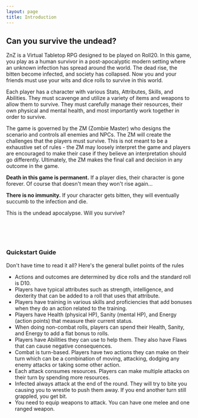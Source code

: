 ```yaml
---
layout: page
title: Introduction
---
```


## Can you survive the undead? ##

ZnZ is a Virtual Tabletop RPG designed to be played on Roll20. In this game, you play as a human survivor in a post-apocalyptic modern setting where an unknown infection has spread around the world. The dead rise, the bitten become infected, and society has collapsed. Now you and your friends must use your wits and dice rolls to survive in this world.

Each player has a character with various Stats, Attributes, Skills, and Abilities. They must scavenge and utilize a variety of items and weapons to allow them to survive. They must carefully manage their resources, their own physical and mental health, and most importantly work together in order to survive. 

The game is governed by the ZM (Zombie Master) who designs the scenario and controls all enemies and NPCs. The ZM will create the challenges that the players must survive. This is not meant to be a exhaustive set of rules - the ZM may loosely interpret the game and players are encouraged to make their case if they believe an interpretation should go differently. Ultimately, the ZM makes the final call and decision in any outcome in the game. 

**Death in this game is permanent.** If a player dies, their character is gone forever. Of course that doesn't mean they won't rise again...

**There is no immunity.** If your character gets bitten, they will eventually succumb to the infection and die. 

This is the undead apocalypse. Will you survive?

<br/><br/><br/>



### Quickstart Guide ###

Don't have time to read it all? Here's the general bullet points of the rules

- Actions and outcomes are determined by dice rolls and the standard roll is D10.
- Players have typical attributes such as strength, intelligence, and dexterity that can be added to a roll that uses that attribute.
- Players have training in various skills and proficiencies that add bonuses when they do an action related to the training.
- Players have Health (physical HP), Sanity (mental HP), and Energy (action points) that measure their current status.
- When doing non-combat rolls, players can spend their Health, Sanity, and Energy to add a flat bonus to rolls.
- Players have Abilities they can use to help them. They also have Flaws that can cause negative consequences.
- Combat is turn-based. Players have two actions they can make on their turn which can be a combination of moving, attacking, dodging any enemy attacks or taking some other action.
- Each attack consumes resources. Players can make multiple attacks on their turn by spending more resources.
- Infected always attack at the end of the round. They will try to bite you causing you to wrestle to push them away. If you end another turn still grappled, you get bit.
- You need to equip weapons to attack. You can have one melee and one ranged weapon. 

